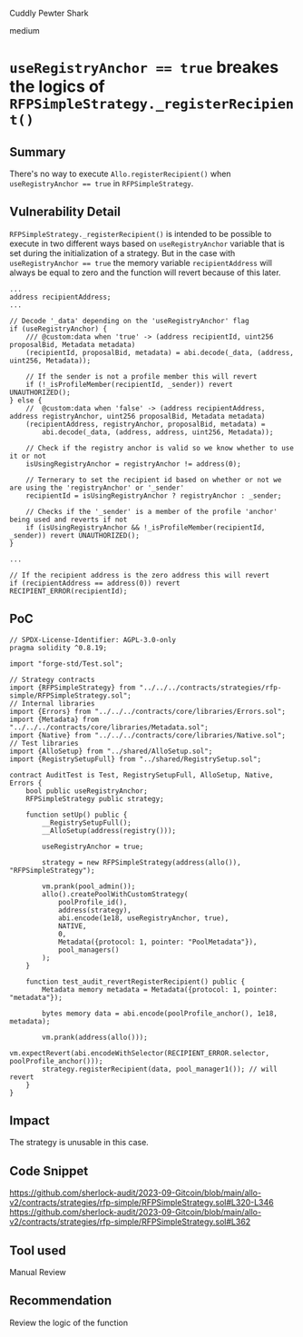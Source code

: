 Cuddly Pewter Shark

medium

# `useRegistryAnchor == true` breakes the logics of `RFPSimpleStrategy._registerRecipient()`
## Summary
There's no way to execute `Allo.registerRecipient()` when `useRegistryAnchor == true` in `RFPSimpleStrategy`.

## Vulnerability Detail
`RFPSimpleStrategy._registerRecipient()` is intended to be possible to execute in two different ways based on `useRegistryAnchor` variable that is set during the initialization of a strategy. But in the case with `useRegistryAnchor == true` the memory variable `recipientAddress` will always be equal to zero and the function will revert because of this later.

```solidity
...
address recipientAddress;
...

// Decode '_data' depending on the 'useRegistryAnchor' flag
if (useRegistryAnchor) {
    /// @custom:data when 'true' -> (address recipientId, uint256 proposalBid, Metadata metadata)
    (recipientId, proposalBid, metadata) = abi.decode(_data, (address, uint256, Metadata));

    // If the sender is not a profile member this will revert
    if (!_isProfileMember(recipientId, _sender)) revert UNAUTHORIZED();
} else {
    //  @custom:data when 'false' -> (address recipientAddress, address registryAnchor, uint256 proposalBid, Metadata metadata)
    (recipientAddress, registryAnchor, proposalBid, metadata) =
        abi.decode(_data, (address, address, uint256, Metadata));

    // Check if the registry anchor is valid so we know whether to use it or not
    isUsingRegistryAnchor = registryAnchor != address(0);

    // Ternerary to set the recipient id based on whether or not we are using the 'registryAnchor' or '_sender'
    recipientId = isUsingRegistryAnchor ? registryAnchor : _sender;

    // Checks if the '_sender' is a member of the profile 'anchor' being used and reverts if not
    if (isUsingRegistryAnchor && !_isProfileMember(recipientId, _sender)) revert UNAUTHORIZED();
}

...

// If the recipient address is the zero address this will revert
if (recipientAddress == address(0)) revert RECIPIENT_ERROR(recipientId);
```


## PoC
```solidity
// SPDX-License-Identifier: AGPL-3.0-only
pragma solidity ^0.8.19;

import "forge-std/Test.sol";

// Strategy contracts
import {RFPSimpleStrategy} from "../../../contracts/strategies/rfp-simple/RFPSimpleStrategy.sol";
// Internal libraries
import {Errors} from "../../../contracts/core/libraries/Errors.sol";
import {Metadata} from "../../../contracts/core/libraries/Metadata.sol";
import {Native} from "../../../contracts/core/libraries/Native.sol";
// Test libraries
import {AlloSetup} from "../shared/AlloSetup.sol";
import {RegistrySetupFull} from "../shared/RegistrySetup.sol";

contract AuditTest is Test, RegistrySetupFull, AlloSetup, Native, Errors {
    bool public useRegistryAnchor;
    RFPSimpleStrategy public strategy;

    function setUp() public {
        __RegistrySetupFull();
        __AlloSetup(address(registry()));

        useRegistryAnchor = true;

        strategy = new RFPSimpleStrategy(address(allo()), "RFPSimpleStrategy");

        vm.prank(pool_admin());
        allo().createPoolWithCustomStrategy(
            poolProfile_id(),
            address(strategy),
            abi.encode(1e18, useRegistryAnchor, true),
            NATIVE,
            0,
            Metadata({protocol: 1, pointer: "PoolMetadata"}),
            pool_managers()
        );
    }

    function test_audit_revertRegisterRecipient() public {
        Metadata memory metadata = Metadata({protocol: 1, pointer: "metadata"});

        bytes memory data = abi.encode(poolProfile_anchor(), 1e18, metadata);

        vm.prank(address(allo()));
        vm.expectRevert(abi.encodeWithSelector(RECIPIENT_ERROR.selector, poolProfile_anchor()));
        strategy.registerRecipient(data, pool_manager1()); // will revert
    }
}
```

## Impact
The strategy is unusable in this case. 

## Code Snippet
https://github.com/sherlock-audit/2023-09-Gitcoin/blob/main/allo-v2/contracts/strategies/rfp-simple/RFPSimpleStrategy.sol#L320-L346
https://github.com/sherlock-audit/2023-09-Gitcoin/blob/main/allo-v2/contracts/strategies/rfp-simple/RFPSimpleStrategy.sol#L362

## Tool used
Manual Review

## Recommendation
Review the logic of the function